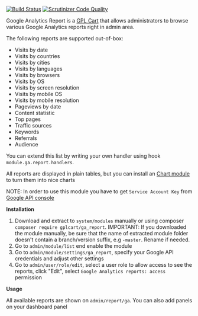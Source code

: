 [![Build Status](https://scrutinizer-ci.com/g/gplcart/ga_report/badges/build.png?b=master)](https://scrutinizer-ci.com/g/gplcart/ga_report/build-status/master)
[![Scrutinizer Code Quality](https://scrutinizer-ci.com/g/gplcart/ga_report/badges/quality-score.png?b=master)](https://scrutinizer-ci.com/g/gplcart/ga_report/?branch=master)

Google Analytics Report is a [GPL Cart](https://github.com/gplcart/gplcart) that allows administrators to browse various Google Analytics reports right in admin area.

The following reports are supported out-of-box:

- Visits by date
- Visits by countries
- Visits by cities
- Visits by languages
- Visits by browsers
- Visits by OS
- Visits by screen resolution
- Visits by mobile OS
- Visits by mobile resolution
- Pageviews by date
- Content statistic
- Top pages
- Traffic sources
- Keywords
- Referrals
- Audience

You can extend this list by writing your own handler using hook `module.ga.report.handlers`.

All reports are displayed in plain tables, but you can install an [Chart module](https://github.com/gplcart/chart) to turn them into nice charts



NOTE: In order to use this module you have to get `Service Account Key` from [Google API console](https://console.developers.google.com/apis/credentials)


**Installation**

1. Download and extract to `system/modules` manually or using composer `composer require gplcart/ga_report`. IMPORTANT: If you downloaded the module manually, be sure that the name of extracted module folder doesn't contain a branch/version suffix, e.g `-master`. Rename if needed.
2. Go to `admin/module/list` end enable the module
3. Go to `admin/module/settings/ga_report`, specify your Google API credentials and adjust other settings
4. Go to `admin/user/role/edit`, select a user role to allow access to see the reports, click "Edit", select `Google Analytics reports: access` permission

**Usage**

All available reports are shown on `admin/report/ga`. You can also add panels on your dashboard panel